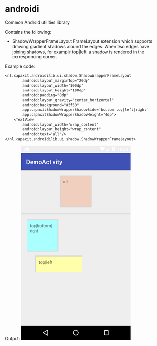 # androidi
Common Android utilities library.

Contains the following:
* ShadowWrapperFrameLayout
    FrameLayout extension which supports drawing gradient shadows around the edges. When two edges have joining shadows, for example top|left, a shadow is rendered in the corresponding corner.

Example code:
```
<nl.capaxit.androidilib.ui.shadow.ShadowWrapperFrameLayout
        android:layout_marginTop="20dp"
        android:layout_width="100dp"
        android:layout_height="100dp"
        android:padding="8dp"
        android:layout_gravity="center_horizontal"
        android:background="#3f50"
        app:capaxitShadowWrapperShadowSide="bottom|top|left|right"
        app:capaxitShadowWrapperShadowHeight="4dp">
    <TextView
        android:layout_width="wrap_content"
        android:layout_height="wrap_content"
        android:text="all"/>
</nl.capaxit.androidilib.ui.shadow.ShadowWrapperFrameLayout>
```

Output: <img src="/docs/img/dynamicShadows.png" width="360" height="640">

